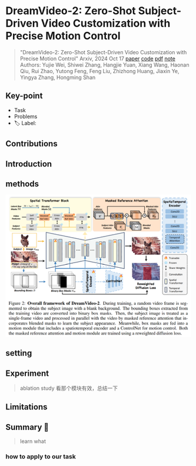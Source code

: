# DreamVideo-2: Zero-Shot Subject-Driven Video Customization with Precise Motion Control

> "DreamVideo-2: Zero-Shot Subject-Driven Video Customization with Precise Motion Control" Arxiv, 2024 Oct 17
> [paper](http://arxiv.org/abs/2410.13830v1) [code]() [pdf](./2024_10_Arxiv_DreamVideo-2--Zero-Shot-Subject-Driven-Video-Customization-with-Precise-Motion-Control.pdf) [note](./2024_10_Arxiv_DreamVideo-2--Zero-Shot-Subject-Driven-Video-Customization-with-Precise-Motion-Control_Note.md)
> Authors: Yujie Wei, Shiwei Zhang, Hangjie Yuan, Xiang Wang, Haonan Qiu, Rui Zhao, Yutong Feng, Feng Liu, Zhizhong Huang, Jiaxin Ye, Yingya Zhang, Hongming Shan

## Key-point

- Task
- Problems
- :label: Label:

## Contributions

## Introduction

## methods

![fig2](docs/2024_10_Arxiv_DreamVideo-2--Zero-Shot-Subject-Driven-Video-Customization-with-Precise-Motion-Control_Note/fig2.png)



## setting

## Experiment

> ablation study 看那个模块有效，总结一下

## Limitations

## Summary :star2:

> learn what

### how to apply to our task

